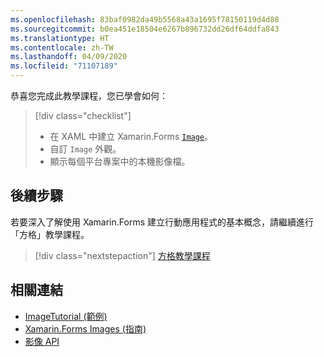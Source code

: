 ```yaml
---
ms.openlocfilehash: 83baf0982da49b5568a43a1695f78150119d4d88
ms.sourcegitcommit: b0ea451e18504e6267b896732dd26df64ddfa843
ms.translationtype: HT
ms.contentlocale: zh-TW
ms.lasthandoff: 04/09/2020
ms.locfileid: "71107189"
---
```

恭喜您完成此教學課程，您已學會如何：

> [!div class="checklist"]
>
> - 在 XAML 中建立 Xamarin.Forms [`Image`](xref:Xamarin.Forms.Image)。
> - 自訂 `Image` 外觀。
> - 顯示每個平台專案中的本機影像檔。

## <a name="next-steps"></a>後續步驟

若要深入了解使用 Xamarin.Forms 建立行動應用程式的基本概念，請繼續進行「方格」教學課程。

> [!div class="nextstepaction"]
> [方格教學課程](~/get-started/tutorials/grid/index.yml)

## <a name="related-links"></a>相關連結

- [ImageTutorial (範例)](https://docs.microsoft.com/samples/xamarin/xamarin-forms-samples/getstarted-tutorials-imagetutorial/)
- [Xamarin.Forms Images (指南)](~/xamarin-forms/user-interface/images.md)
- [影像 API](xref:Xamarin.Forms.Image)
